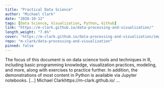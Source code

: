 ```yaml
---
title: "Practical Data Science"
author: "Michael Clark"
date: "2020-10-12"
tags: [Data Science, Visualization, Python, Github]
link: "https://m-clark.github.io/data-processing-and-visualization/"
length_weight: "7.6%"
cover: "https://m-clark.github.io/data-processing-and-visualization/img/nineteeneightyR.png"
repo: "m-clark/data-processing-and-visualization"
pinned: false
---
```


The focus of this document is on data science tools and techniques in R, including basic programming knowledge, visualization practices, modeling, and more, along with exercises to practice further. In addition, the demonstrations of most content in Python is available via Jupyter notebooks. [...] Michael Clarkhttps://m-clark.github.io/  ...
